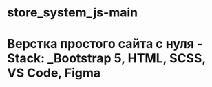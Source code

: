 # store_system_js-main

# Верстка простого сайта с нуля - Stack: _Bootstrap 5, HTML, SCSS, VS Code, Figma
